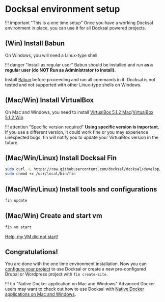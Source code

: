 # Docksal environment setup

!!! important "This is a one time setup"
    Once you have a working Docksal environment in place, you can use it for all Docksal powered projects.

## (Win) Install Babun

On Windows, you will need a Linux-type shell.

!!! danger "Install as regular user"
    Babun should be installed and run **as a regular user (do NOT Run as Administrator to install).**

Install [Babun](http://babun.github.io/) before proceeding and run all commands in it.
Docksal is not tested and not supported with other Linux-type shells on Windows.

## (Mac/Win) Install VirtualBox

On Mac and Windows, you need to install [VirtualBox 5.1.2 Mac](http://download.virtualbox.org/virtualbox/5.1.2/VirtualBox-5.1.2-108956-OSX.dmg)/[VirtualBox 5.1.2 Win](http://download.virtualbox.org/virtualbox/5.1.2/VirtualBox-5.1.2-108956-Win.exe).

!!! attention "Specific version required"
    **Using specific version is important.** If you use a different version, it could work fine or you may experience unexpected bugs. fin will notify you to update your VirtualBox version in the future.

## (Mac/Win/Linux) Install Docksal Fin

```bash
sudo curl -L https://raw.githubusercontent.com/docksal/docksal/develop/bin/fin -o /usr/local/bin/fin && \
sudo chmod +x /usr/local/bin/fin
```

## (Mac/Win/Linux) Install tools and configurations

```bash
fin update
```

## (Mac/Win) Create and start vm

```bash
fin vm start
```

[Help, my VM did not start!](/docs/troubleshooting.md#failed-creating-docksal-virtual-machine)

## Congratulations!

You are done with the one time environment installation. Now you can [configure your project](/docs/project-setup.md) to use Docksal or create a new pre-configured Drupal or Wordpress project with `fin create-site`.

!!! tip "Native Docker application on Mac and Windows"
    Advanced Docker users may want to check out how to use Docksal with [Native Docker applications on Mac and Windows](env-setup-native.md).

